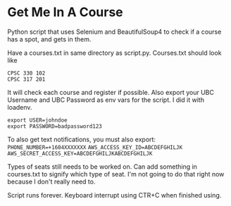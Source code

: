 # Get Me In A Course
Python script that uses Selenium and BeautifulSoup4 to check if a course has a spot, and gets in them.

Have a courses.txt in same directory as script.py.
Courses.txt should look like

```
CPSC 330 102
CPSC 317 201
```

It will check each course and register if possible.
Also export your UBC Username and UBC Password as env vars for the script. I did it with loadenv.
```
export USER=johndoe
export PASSWORD=badpassword123
```

To also get text notifications, you must also export:
`PHONE_NUMBER=+1604XXXXXXX`
`AWS_ACCESS_KEY_ID=ABCDEFGHILJK`
`AWS_SECRET_ACCESS_KEY=ABCDEFGHILJKABCDEFGHILJK`

Types of seats still needs to be worked on. Can add something in courses.txt to signify which type of seat. I'm not going to do that right now because I don't really need to.

Script runs forever. Keyboard interrupt using CTR+C when finished using.
